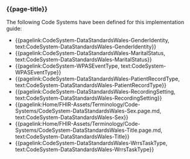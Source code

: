 ### {{page-title}}

The following Code Systems have been defined for this implementation guide:
* {{pagelink:CodeSystem-DataStandardsWales-GenderIdentity, text:CodeSystem-DataStandardsWales-GenderIdentity}}
* {{pagelink:CodeSystem-DataStandardsWales-MaritalStatus, text:CodeSystem-DataStandardsWales-MaritalStatus}}
* {{pagelink:CodeSystem-WPASEventType, text:CodeSystem-WPASEventType}}
*  {{pagelink:CodeSystem-DataStandardsWales-PatientRecordType, text:CodeSystem-DataStandardsWales-PatientRecordType}}
* {{pagelink:CodeSystem-DataStandardsWales-RecordingSetting, text:CodeSystem-DataStandardsWales-RecordingSetting}}
* {{pagelink:Home/FHIR-Assets/Terminology/Code-Systems/CodeSystem-DataStandardsWales-Sex.page.md, text:CodeSystem-DataStandardsWales-Sex}}
* {{pagelink:Home/FHIR-Assets/Terminology/Code-Systems/CodeSystem-DataStandardsWales-Title.page.md, text:CodeSystem-DataStandardsWales-Title}}
* {{pagelink:CodeSystem-DataStandardsWales-WrrsTaskType, text:CodeSystem-DataStandardsWales-WrrsTaskType}}